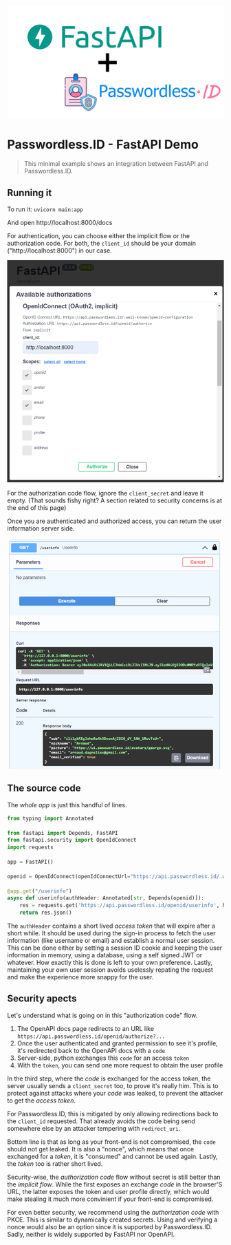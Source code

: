 ![banner](fastapi+passwordless.png)

Passwordless.ID - FastAPI Demo
==============================

> This minimal example shows an integration between FastAPI and Passwordless.ID.

Running it
----------

To run it: `uvicorn main:app`

And open http://localhost:8000/docs 

For authentication, you can choose either the implicit flow or the authorization code.
For both, the `client_id` should be your domain ("http://localhost:8000") in our case.

![openapi-auth-screenshot](openapi-auth-screenshot.png)


For the authorization code flow, ignore the `client_secret` and leave it empty. (That sounds fishy right? A section related to security concerns is at the end of this page)

Once you are authenticated and authorized access, you can return the user information server side.

![endpoint-result](endpoint-result.png)

The source code
---------------

The *whole app* is just this handful of lines.

```python
from typing import Annotated

from fastapi import Depends, FastAPI
from fastapi.security import OpenIdConnect
import requests

app = FastAPI()

openid = OpenIdConnect(openIdConnectUrl="https://api.passwordless.id/.well-known/openid-configuration")

@app.get("/userinfo")
async def userinfo(authHeader: Annotated[str, Depends(openid)]):
    res = requests.get('https://api.passwordless.id/openid/userinfo', headers = {"Authorization":authHeader})
    return res.json()
```

The `authHeader` contains a short lived *access token* that will expire after a short while.
It should be used during the sign-in process to fetch the user information (like username or email) and establish a normal user session.
This can be done either by setting a session ID cookie and keeping the user information in memory, using a database, using a self signed JWT or whatever.
How exactly this is done is left to your own preference. Lastly, maintaining your own user session avoids uselessly repating the request and make the experience more snappy for the user.
    



Security apects
---------------

Let's understand what is going on in this "authorization code" flow.

1. The OpenAPI docs page redirects to an URL like `https://api.passwordless.id/openid/authorize?...`
2. Once the user authenticated and granted permission to see it's profile, it's redirected back to the OpenAPI docs with a `code`
3. Server-side, python exchanges this `code` for an access `token`
4. With the `token`, you can send one more request to obtain the user profile

In the third step, where the *code* is exchanged for the access *token*, the server usually sends a `client_secret` too, to prove it's really him. This is to protect against attacks where your *code* was leaked, to prevent the attacker to get the *access token*.

For Passwordless.ID, this is mitigated by only allowing redirections back to the `client_id` requested. That already avoids the code being send somewhere else by an attacker tempering with `redirect_uri`.

Bottom line is that as long as your front-end is not compromised, the `code` should not get leaked. It is also a "nonce", which means that once exchanged for a *token*, it is "consumed" and cannot be used again. Lastly, the *token* too is rather short lived.

Security-wise, the *authorization code* flow without secret is still better than the *implicit flow*. While the first exposes an exchange *code* in the browser'S URL, the latter exposes the token and user profile directly, which would make stealing it much more convinient if your front-end is compromised.

For even better security, we recommend using the *authorization code* with PKCE. This is similar to dynamically created secrets. Using and verifying a nonce would also be an option since it is supported by Passwordless.ID. Sadly, neither is widely supported by FastAPI nor OpenAPI.
